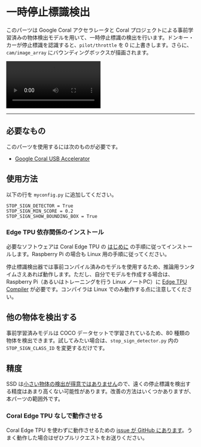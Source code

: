 
# 一時停止標識検出

このパーツは Google Coral アクセラレータと Coral プロジェクトによる事前学習済みの物体検出モデルを用いて、一時停止標識の検出を行います。ドンキー・カーが停止標識を認識すると、`pilot/throttle` を 0 に上書きします。さらに、`cam/image_array` にバウンディングボックスが描画されます。

<video style="width:50%" controls>
  <source src="../../assets/parts/stop_sign_detection/demo.mp4" type="video/mp4">
お使いのブラウザでは video タグがサポートされていません。
</video>

---------------

## 必要なもの
このパーツを使用するには次のものが必要です。

- [Google Coral USB Accelerator](https://coral.ai/products/accelerator/)

## 使用方法
以下の行を `myconfig.py` に追加してください。
```
STOP_SIGN_DETECTOR = True
STOP_SIGN_MIN_SCORE = 0.2
STOP_SIGN_SHOW_BOUNDING_BOX = True
```

### Edge TPU 依存関係のインストール

必要なソフトウェアは Coral Edge TPU の [はじめに](https://coral.ai/docs/accelerator/get-started) の手順に従ってインストールします。Raspberry Pi の場合も Linux 用の手順に従ってください。

停止標識検出器では事前コンパイル済みのモデルを使用するため、推論用ランタイムさえあれば動作します。ただし、自分でモデルを作成する場合は、Raspberry Pi（あるいはトレーニングを行う Linux ノートPC）に [Edge TPU Compiler](https://coral.ai/docs/edgetpu/compiler/) が必要です。コンパイラは Linux でのみ動作する点に注意してください。

## 他の物体を検出する

事前学習済みモデルは COCO データセットで学習されているため、80 種類の物体を検出できます。試してみたい場合は、`stop_sign_detector.py` 内の `STOP_SIGN_CLASS_ID` を変更するだけです。

## 精度

SSD は[小さい物体の検出が得意ではありません](https://medium.com/@jonathan_hui/what-do-we-learn-from-single-shot-object-detectors-ssd-yolo-fpn-focal-loss-3888677c5f4d)ので、遠くの停止標識を検出する精度はあまり高くない可能性があります。改善の方法はいくつかありますが、本パーツの範囲外です。

### Coral Edge TPU なしで動作させる
Coral Edge TPU を使わずに動作させるための [issue が GitHub にあります](https://github.com/autorope/donkeycar/issues/953)。うまく動作した場合はぜひプルリクエストをお送りください。


